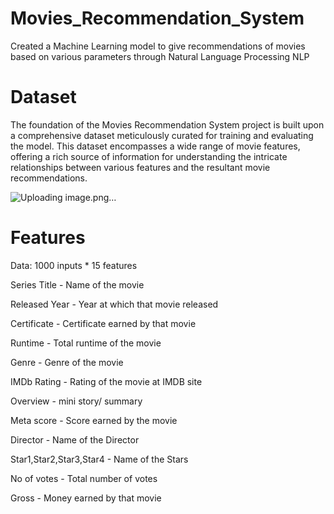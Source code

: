 # Movies_Recommendation_System
Created a Machine Learning model to give recommendations of movies based on various parameters through Natural Language Processing NLP

# Dataset
The foundation of the Movies Recommendation System project is built upon a comprehensive dataset meticulously curated for training and evaluating the model. This dataset encompasses a wide range of movie features, offering a rich source of information for understanding the intricate relationships between various features and the resultant movie recommendations.


![Uploading image.png…]()


# Features
Data: 1000 inputs * 15 features

Series Title - Name of the movie

Released Year - Year at which that movie released     

Certificate - Certificate earned by that movie

Runtime - Total runtime of the movie

Genre - Genre of the movie

IMDb Rating - Rating of the movie at IMDB site

Overview - mini story/ summary

Meta score - Score earned by the movie

Director - Name of the Director

Star1,Star2,Star3,Star4 - Name of the Stars

No of votes - Total number of votes

Gross - Money earned by that movie
